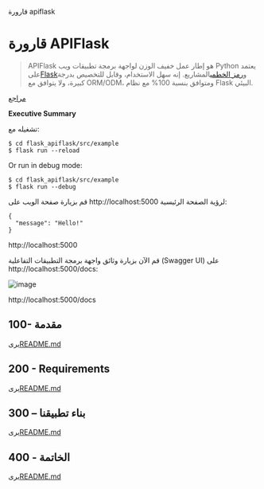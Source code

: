 قارورة apiflask

# قارورة APIFlask

> APIFlask هو إطار عمل خفيف الوزن لواجهة برمجة تطبيقات ويب Python يعتمد على[Flask](https://github.com/pallets/flask)و[رمز الخطمي](https://github.com/marshmallow-code)المشاريع. إنه سهل الاستخدام، وقابل للتخصيص بدرجة كبيرة، ولا يتوافق مع ORM/ODM، ومتوافق بنسبة 100% مع نظام Flask البيئي.

[مراجع](./REFERENCES.md)

**Executive Summary**

تشغيله مع:

    $ cd flask_apiflask/src/example
    $ flask run --reload

Or run in debug mode:

    $ cd flask_apiflask/src/example
    $ flask run --debug

قم بزيارة صفحة الويب على http&#x3A;//localhost:5000 لرؤية الصفحة الرئيسية:

    {
      "message": "Hello!"
    }

http&#x3A;//localhost:5000

قم الآن بزيارة وثائق واجهة برمجة التطبيقات التفاعلية (Swagger UI) على http&#x3A;//localhost:5000/docs:

![image](https://github.com/user-attachments/assets/32bbb227-97fc-4f39-808b-a9f91f917979)

http&#x3A;//localhost:5000/docs

## 100- مقدمة

يرى[README.md](./100/README.md)

## 200 - Requirements

يرى[README.md](./200/README.md)

## 300 – بناء تطبيقنا

يرى[README.md](./300/README.md)

## 400 - الخاتمة

يرى[README.md](./400/README.md)
